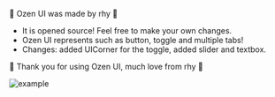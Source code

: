 🖤 Ozen UI was made by rhy 🖤

 - It is opened source! Feel free to make your own changes.
 - Ozen UI represents such as button, toggle and multiple tabs!
 - Changes: added UICorner for the toggle, added slider and textbox.

🖤 Thank you for using Ozen UI, much love from rhy 🖤

![example](https://github.com/user-attachments/assets/ded19ae3-2c67-4ba8-8c56-acc4aeeaba8a)
